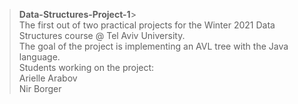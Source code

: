> **Data-Structures-Project-1**> \
>The first out of two practical projects for the Winter 2021 Data Structures course @ Tel Aviv University.\
The goal of the project is implementing an AVL tree with the Java language.\
Students working on the project:\
Arielle Arabov\
Nir Borger
